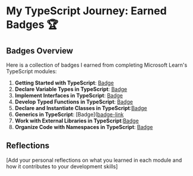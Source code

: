 # My TypeScript Journey: Earned Badges 🏆

## Badges Overview

Here is a collection of badges I earned from completing Microsoft Learn's TypeScript modules:

1. **Getting Started with TypeScript**: [Badge](https://learn.microsoft.com/api/achievements/share/ru-ru/Coddessa-3362/3XGD5V8H?sharingId=AED09E3BA0C828F9)
2. **Declare Variable Types in TypeScript**: [Badge](https://learn.microsoft.com/api/achievements/share/ru-ru/Coddessa-3362/FZ363V3X?sharingId=AED09E3BA0C828F9)
3. **Implement Interfaces in TypeScript**: [Badge](https://learn.microsoft.com/api/achievements/share/ru-ru/Coddessa-3362/CWSB5BY9?sharingId=AED09E3BA0C828F9)
4. **Develop Typed Functions in TypeScript**: [Badge](https://learn.microsoft.com/api/achievements/share/ru-ru/Coddessa-3362/WA9L3X2N?sharingId=AED09E3BA0C828F9)
5. **Declare and Instantiate Classes in TypeScript**:[Badge](https://learn.microsoft.com/api/achievements/share/ru-ru/Coddessa-3362/CWSBLXS9?sharingId=AED09E3BA0C828F9)
6. **Generics in TypeScript**: [Badge]([badge-link](https://learn.microsoft.com/api/achievements/share/ru-ru/Coddessa-3362/FZ368D7X?sharingId=AED09E3BA0C828F9)
7. **Work with External Libraries in TypeScript**:[Badge](https://learn.microsoft.com/api/achievements/share/ru-ru/Coddessa-3362/ZPX8RHN2?sharingId=AED09E3BA0C828F9)
8. **Organize Code with Namespaces in TypeScript**: [Badge](https://learn.microsoft.com/api/achievements/share/ru-ru/Coddessa-3362/BLQZPMMD?sharingId=AED09E3BA0C828F9)

## Reflections

[Add your personal reflections on what you learned in each module and how it contributes to your development skills]

